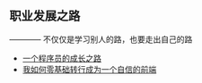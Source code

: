 ## 职业发展之路

 ———— 不仅仅是学习别人的路，也要走出自己的路

 - [一个程序员的成长之路](https://github.com/fouber/blog/blob/master/201805/01.md)
 - [我如何零基础转行成为一个自信的前端](https://www.yuque.com/fe9/basic/mchxkr)
